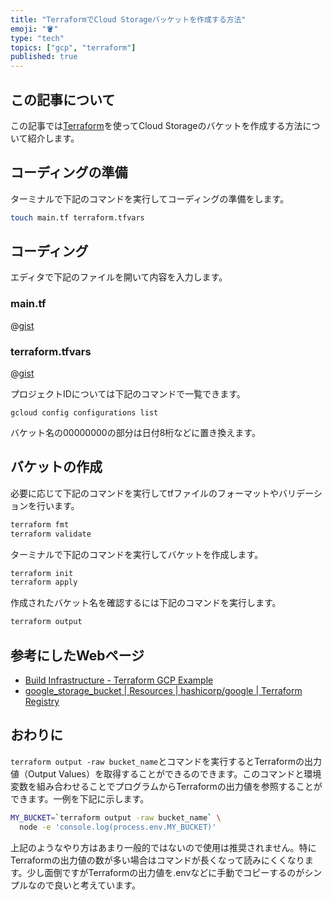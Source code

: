 ```yaml
---
title: "TerraformでCloud Storageバッケットを作成する方法"
emoji: "🪣"
type: "tech"
topics: ["gcp", "terraform"]
published: true
---
```


## この記事について

この記事では[Terraform](https://www.terraform.io/)を使ってCloud Storageのバケットを作成する方法について紹介します。



## コーディングの準備

ターミナルで下記のコマンドを実行してコーディングの準備をします。

```sh
touch main.tf terraform.tfvars
```



## コーディング

エディタで下記のファイルを開いて内容を入力します。

### main.tf

@[gist](https://gist.github.com/tatsuyasusukida/e27977c892fed4f55d6f30c3c0570eca?file=main.tf)

### terraform.tfvars

@[gist](https://gist.github.com/tatsuyasusukida/e27977c892fed4f55d6f30c3c0570eca?file=terraform.tfvars.example)

プロジェクトIDについては下記のコマンドで一覧できます。

```
gcloud config configurations list
```

バケット名の00000000の部分は日付8桁などに置き換えます。



## バケットの作成

必要に応じて下記のコマンドを実行してtfファイルのフォーマットやバリデーションを行います。

```sh
terraform fmt
terraform validate
```

ターミナルで下記のコマンドを実行してバケットを作成します。

```sh
terraform init
terraform apply
```

作成されたバケット名を確認するには下記のコマンドを実行します。

```sh
terraform output
```



## 参考にしたWebページ

- [Build Infrastructure - Terraform GCP Example](https://learn.hashicorp.com/tutorials/terraform/google-cloud-platform-build?in=terraform/gcp-get-started)
- [google_storage_bucket | Resources | hashicorp/google | Terraform Registry](https://registry.terraform.io/providers/hashicorp/google/latest/docs/resources/storage_bucket)



## おわりに

`terraform output -raw bucket_name`とコマンドを実行するとTerraformの出力値（Output Values）を取得することができるのできます。このコマンドと環境変数を組み合わせることでプログラムからTerraformの出力値を参照することができます。一例を下記に示します。

```sh
MY_BUCKET=`terraform output -raw bucket_name` \
  node -e 'console.log(process.env.MY_BUCKET)'
```

上記のようなやり方はあまり一般的ではないので使用は推奨されません。特にTerraformの出力値の数が多い場合はコマンドが長くなって読みにくくなります。少し面倒ですがTerraformの出力値を.envなどに手動でコピーするのがシンプルなので良いと考えています。
